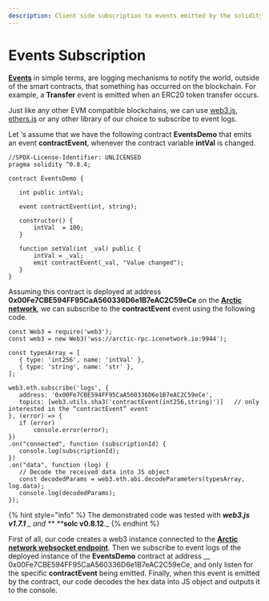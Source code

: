```yaml
---
description: Client side subscription to events emitted by the solidity smart contracts
---
```


# Events Subscription

[**Events**](https://docs.soliditylang.org/en/develop/contracts.html?highlight=events#events) in simple terms, are logging mechanisms to notify the world, outside of the smart contracts, that something has occurred on the blockchain. For example, a **Transfer** event is emitted when an ERC20 token transfer occurs.

Just like any other EVM compatible blockchains, we can use [web3.js](https://web3js.readthedocs.io/), [ethers.js](https://docs.ethers.io/) or any other library of our choice to subscribe to event logs.

Let ‘s assume that we have the following contract **EventsDemo** that emits an event **contractEvent**, whenever the contract variable **intVal** is changed.

```
//SPDX-License-Identifier: UNLICENSED
pragma solidity ^0.8.4;
 
contract EventsDemo {
 
   int public intVal;
 
   event contractEvent(int, string);
 
   constructor() {
       intVal  = 100;
   }
 
   function setVal(int _val) public {
       intVal = _val;
       emit contractEvent(_val, "Value changed");
   }
}
```

Assuming this contract is deployed at address **0x00Fe7CBE594FF95CaA560336D6e1B7eAC2C59eCe** on the [**Arctic network**](../network-endpoints.md), we can subscribe to the **contractEvent** event using the following code.

```
const Web3 = require('web3');
const web3 = new Web3('wss://arctic-rpc.icenetwork.io:9944');
 
const typesArray = [
   { type: 'int256', name: 'intVal' },
   { type: 'string', name: 'str' },
];
 
web3.eth.subscribe('logs', {
   address: '0x00Fe7CBE594FF95CaA560336D6e1B7eAC2C59eCe',
   topics: [web3.utils.sha3('contractEvent(int256,string)')]   // only interested in the “contractEvent” event
}, (error) => {
   if (error)
       console.error(error);
})
.on("connected", function (subscriptionId) {
   console.log(subscriptionId);
})
.on("data", function (log) {
   // Decode the received data into JS object
   const decodedParams = web3.eth.abi.decodeParameters(typesArray, log.data);
   console.log(decodedParams);
});
```

{% hint style="info" %}
The demonstrated code was tested with _**web3.js v1.7.1** _ and ** **_**solc v0.8.12**._
{% endhint %}

First of all, our code creates a web3 instance connected to the [**Arctic network websocket endpoint**](../network-endpoints.md#arctic-testnet). Then we subscribe to event logs of the deployed instance of the **EventsDemo** contract at address __ 0x00Fe7CBE594FF95CaA560336D6e1B7eAC2C59eCe, and only listen for the specific **contractEvent** being emitted. Finally, when this event is emitted by the contract, our code decodes the hex data into JS object and outputs it to the console.
